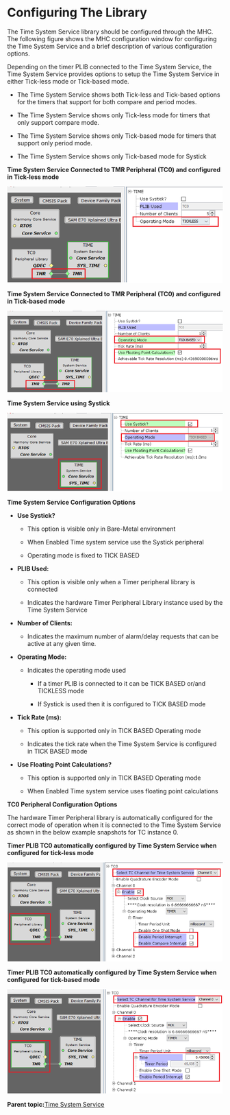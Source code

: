 # Configuring The Library

The Time System Service library should be configured through the MHC. The following figure shows the MHC configuration window for configuring the Time System Service and a brief description of various configuration options.

Depending on the timer PLIB connected to the Time System Service, the Time System Service provides options to setup the Time System Service in either Tick-less mode or Tick-based mode.

-   The Time System Service shows both Tick-less and Tick-based options for the timers that support for both compare and period modes.

-   The Time System Service shows only Tick-less mode for timers that only support compare mode.

-   The Time System Service shows only Tick-based mode for timers that support only period mode.

-   The Time System Service shows only Tick-based mode for Systick


**Time System Service Connected to TMR Peripheral \(TC0\) and configured in Tick-less mode**

![sys_time_mhc_config_with_tmr_tickless](GUID-489A215C-292E-4F9E-AE19-0FB8454E23DE-low.png)

**Time System Service Connected to TMR Peripheral \(TC0\) and configured in Tick-based mode**

![sys_time_mhc_config_with_tmr_tickbased](GUID-26825F3E-ACC6-41DB-BE2A-EAF2C8BA6421-low.png)

**Time System Service using Systick**

![sys_time_mhc_config_with_systick](GUID-FB96E5BE-9A88-4108-833A-6CC03B9685E6-low.png)

**Time System Service Configuration Options**

-   **Use Systick?**

    -   This option is visible only in Bare-Metal environment

    -   When Enabled Time system service use the Systick peripheral

    -   Operating mode is fixed to TICK BASED

-   **PLIB Used:**

    -   This option is visible only when a Timer peripheral library is connected

    -   Indicates the hardware Timer Peripheral Library instance used by the Time System Service

-   **Number of Clients:**

    -   Indicates the maximum number of alarm/delay requests that can be active at any given time.

-   **Operating Mode:**

    -   Indicates the operating mode used

        -   If a timer PLIB is connected to it can be TICK BASED or/and TICKLESS mode

        -   If Systick is used then it is configured to TICK BASED mode

-   **Tick Rate \(ms\):**

    -   This option is supported only in TICK BASED Operating mode

    -   Indicates the tick rate when the Time System Service is configured in TICK BASED mode

-   **Use Floating Point Calculations?**

    -   This option is supported only in TICK BASED Operating mode

    -   When Enabled Time system service uses floating point calculations


**TC0 Peripheral Configuration Options**

The hardware Timer Peripheral library is automatically configured for the correct mode of operation when it is connected to the Time System Service as shown in the below example snapshots for TC instance 0.

**Timer PLIB TC0 automatically configured by Time System Service when configured for tick-less mode**

![sys_time_mhc_config_tc0_tickless](GUID-DC19DF20-DBE7-4937-84E6-92B3D0029991-low.png)

**Timer PLIB TC0 automatically configured by Time System Service when configured for tick-based mode**

![sys_time_mhc_config_tc0_tickbased](GUID-D008A571-0282-4786-8B76-A3192C247238-low.png)

**Parent topic:**[Time System Service](GUID-05D0B89A-EE4D-46D4-B58F-7402C56061AE.md)

